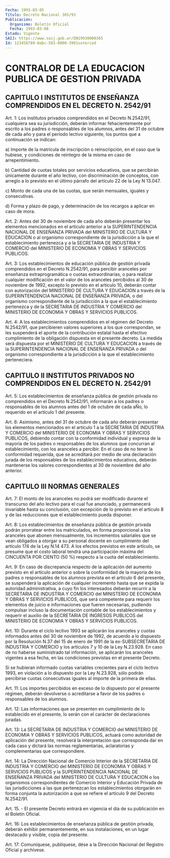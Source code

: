 ```yaml
---
Fecha: 1993-03-05
Título: Decreto Nacional 365/93
Publicación:
  Organismo: Boletín Oficial
  Fecha: 1993-03-08
Estado: Vigente
SAIJ: https://www.saij.gob.ar/DN19930000365
Id: 123456789-0abc-563-0000-3991soterced
---
```

# CONTRALOR DE LA EDUCACION PUBLICA DE GESTION PRIVADA

## CAPITULO  I  INSTITUTOS  DE ENSEÑANZA COMPRENDIDOS EN EL DECRETO N. 2542/91

<a id="1"></a>
Art.  1:  Los  institutos  privados comprendidos en el Decreto N.2542/91,  cualquiera  sea  su  jurisdicción,    deberán  informar fehacientemente  por  escrito  a los padres o responsables  de  los alumnos, antes del 31 de octubre  de  cada  año  y  para el período lectivo  siguiente,  los  puntos que a continuación se indican:

a) Importe de la matrícula  de  inscripción o reinscripción, en el caso que la hubiese, y condiciones  de  reintegro  de  la  misma en caso de arrepentimiento.

b)  Cantidad  de  cuotas totales por servicios educativos, que  se percibirán únicamente  durante  el  año lectivo, con discriminación de conceptos, con arreglo a lo previsto  en  el  último párrafo del artículo 22 de la Ley N 13.047.

c)  Monto de cada una de las cuotas, que serán mensuales,  iguales y consecutivas.

d) Forma  y  plazo  de  pago,  y  determinación  de los recargos a aplicar en caso de mora.

<a id="2"></a>
Art. 2: Antes del 30 de noviembre de cada año deberán presentar los elementos mencionados en el artículo anterior a la SUPERINTENDENCIA  NACIONAL  DE  ENSEÑANZA PRIVADA del MINISTERIO DE CULTURA  Y  EDUCACION  o  al  organismo    correspondiente   de  la jurisdicción  a  la  que  el  establecimiento  pertenezca  y  a  la SECRETARIA  DE  INDUSTRIA  Y  COMERCIO del MINISTERIO DE ECONOMIA Y OBRAS Y SERVICIOS PUBLICOS.

<a id="3"></a>
Art.  3:  Los establecimientos de educación pública de gestión privada  comprendidos   en  el  Decreto  N.2542/91,  para  percibir aranceles por enseñanza extraprogramática o cuotas extraordinarias,  o para  realizar  cualquier  modificación  en  el valor de los aranceles  percibidos  al  30  de  noviembre  de 1992, excepto   lo  previsto  en  el  artículo  10,  deberán  contar  con autorización  del  MINISTERIO DE CULTURA Y EDUCACION a través de la SUPERINTENDENCIA NACIONAL  DE  ENSEÑANZA  PRIVADA,  o del organismo correspondiente  de  la  jurisdicción  a  la que el establecimiento pertenezca  y  de  la  SECRETARIA  DE  INDUSTRIA   Y  COMERCIO  del MINISTERIO DE ECONOMIA Y OBRAS Y SERVICIOS PUBLICOS.

<a id="4"></a>
Art.  4: A los establecimientos comprendidos en el régimen del Decreto N.2542/91,  que  percibieren  valores  superiores a los que correspondan,  se  les  suspenderá  el  aporte  de la  contribución estatal  hasta el efectivo cumplimiento de la obligación  dispuesta en el presente  decreto. La medida será dispuesta por el MINISTERIO DE CULTURA Y EDUCACION  a través de la SUPERINTENDENCIA NACIONAL DE ENSEÑANZA PRIVADA o del organismo correspondiente a la jurisdicción a la que el establecimiento perteneciera.

## CAPITULO  II  INSTITUTOS  PRIVADOS NO COMPRENDIDOS EN EL DECRETO N. 2542/91

<a id="5"></a>
Art.  5:  Los establecimientos de enseñanza pública de gestión privada no comprendidos  en  el Decreto N.2542/91, informarán a los padres o responsables de los alumnos  antes  del  1  de  octubre de cada aÑo, lo requerido en el artículo 1 del presente.

<a id="6"></a>
Art.  6: Asimismo, antes del 31 de octubre de cada año deberán presentar  los   elementos  mencionados  en  el  artículo  1  a  la SECRETARIA DE INDUSTRIA  Y  COMERCIO  del  MINISTERIO DE ECONOMIA Y OBRAS  Y  SERVICIOS PUBLICOS, debiendo contar  con  la  conformidad individual  y expresa de la mayoría de los padres o responsables de los alumnos que  concurran  al establecimiento, con los aranceles a percibir. En el caso de no tener  la  conformidad requerida, que se acreditará por medio de una declaración  jurada de los responsables de los establecimientos educativos, deberán  mantenerse los valores correspondientes al 30 de noviembre del año anterior.

## CAPITULO III NORMAS GENERALES

<a id="7"></a>
Art.  7:  El  monto  de  los aranceles no podrá ser modificado durante el transcurso del año lectivo  para  el cual fue anunciado, y permanecerá invariable hasta su conclusión,  con  excepción de lo previsto en el artículo 8 y de las reducciones que el establecimiento pueda disponer.

<a id="8"></a>
Art.  8:  Los establecimientos de enseñanza pública de gestión privada  podrán  prorratear    entre  los  matriculados,  en  forma proporcional  a  los  aranceles  que    abonen   mensualmente,  los incrementos  salariales  que  se  vean  obligados  a otorgar  a  su personal docente en cumplimiento del artículo 174 de  la  Ley  N.14 473.  A  los  efectos previstos en este artículo, se presume que el costo laboral tendrá  una  participación  máxima  del CINCUENTA POR CIENTO (50 %) respecto a la cuota del establecimiento.

<a id="9"></a>
Art.  9: En caso de discrepancia respecto de la aplicación del aumento previsto  en el artículo anterior o sobre la conformidad de la mayoría de los padres  o responsables de los alumnos prevista en el  artículo  6  del  presente,  se  suspenderá  la  aplicación  de cualquier incremento hasta que se expida la autoridad administrativa, a cuyo  fin  los  interesados deberán recurrir a la SECRETARIA DE INDUSTRIA Y COMERCIO  del  MINISTERIO  DE  ECONOMIA Y OBRAS  Y SERVICIOS PUBLICOS, que será competente para requerir  los elementos    de  juicio  e  informaciones  que  fueren  necesarias, pudiendo  compulsar   incluso  la  documentación  contable  de  los establecimientos  y  requerir   el  auxilio  de  la  SECRETARIA  DE INGRESOS PUBLICOS del MINISTERIO  DE  ECONOMIA  Y OBRAS Y SERVICIOS PUBLICOS.

<a id="10"></a>
Art.  10:  Durante  el  ciclo  lectivo  1993  se aplicarán los aranceles  y cuotas informados antes del 30 de noviembre  de  1992, de acuerdo a  lo  dispuesto  por la Resolución N.37 del 15 de enero de  1991 de la ex-SUBSECRETARIA  DE  INDUSTRIA  Y  COMERCIO  y  los artículos  7  y  10  de  la  Ley  N.23.928.  En  caso de no haberse suministrado  tal información, se aplicarán los aranceles  vigentes a esa fecha, en  las  condiciones previstas en el presente Decreto.

Si se hubieran informado  cuotas variables crecientes para el ciclo lectivo 1993, en violación  a  lo  dispuesto  por  la Ley N.23.928, sólo  podrán percibirse cuotas consecutivas iguales al  importe  de la primera de ellas.

<a id="11"></a>
Art. 11: Los importes percibidos en exceso de lo dispuesto por el presente  régimen,  deberán  devolverse o acreditarse a favor de los padres o responsables de los alumnos.

<a id="12"></a>
Art. 12: Las informaciones que se presenten en cumplimiento de lo establecido  en  el  presente,  lo  serán  con  el  carácter  de declaraciones juradas.

<a id="13"></a>
Art.  13: La SECRETARIA DE INDUSTRIA Y COMERCIO del MINISTERIO DE ECONOMIA  Y  OBRAS  Y SERVICIOS PUBLICOS, actuará como autoridad de  aplicación  del  presente,   resolverá  la  interpretación  que corresponda dar en cada caso y dictará  las  normas reglamentarias, aclaratorias y complementarias que correspondiere.

<a id="14"></a>
Art.  14:  La  Dirección  Nacional  de Comercio Interior de la SECRETARIA  DE INDUSTRIA Y COMERCIO del MINISTERIO  DE  ECONOMIA  Y OBRAS  Y SERVICIOS  PUBLICOS  y  la  SUPERINTENDENCIA  NACIONAL  DE ENSEÑANZA  PRIVADA  del  MINISTERIO  DE  CULTURA  Y EDUCACION o los organismos  correspondientes  de  Comercio  Interior  y   Educación Privada de las jurisdicciones a las que pertenezcan los establecimientos otorgarán en forma conjunta la autorización  a que se refiere el artículo 9 del Decreto N.2542/91.

<a id="15"></a>
Art. 15. - El presente Decreto entrará en vigencia el día de su publicación en el Boletín Oficial.

<a id="16"></a>
Art.  16: Los establecimientos de enseñanza pública de gestión privada, deberán  exhibir permanentemente, en sus instalaciones, en un lugar destacado y visible, copia del presente.

<a id="17"></a>
Art. 17: Comuníquese, publíquese, dése a la Dirección Nacional del Registro Oficial y archívese.